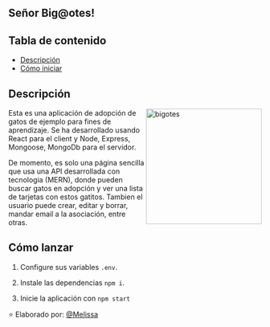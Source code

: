 <h2> Señor Big@otes!</h2>

## Tabla de contenido

- [Descripción](#descripción)
- [Cómo iniciar](#cómo-iniciar)

## Descripción

<img align='right' src="https://github.com/MelissaMelendez15/asset/blob/main/cat.png" alt="bigotes" width="230">

Esta es una aplicación de adopción de gatos de ejemplo para fines de aprendizaje. Se ha desarrollado usando React para el client y Node, Express, Mongoose, MongoDb para el servidor.

De momento, es solo una página sencilla que usa una API desarrollada con tecnologia (MERN), donde pueden buscar gatos en adopción y ver una lista de tarjetas con estos gatitos. Tambien el usuario puede crear, editar y borrar, mandar email a la asociación, entre otras.

## Cómo lanzar

1. Configure sus variables `.env`.

2. Instale las dependencias `npm i`.

3. Inicie la aplicación con `npm start`


⭐️ Elaborado por: [@Melissa](https://github.com/)

